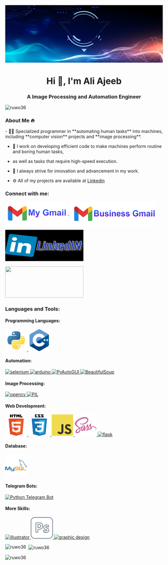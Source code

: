 <img src="https://github.com/ruwo36/aliajeeb/blob/main/Artificial%20Intelligence.jpg">
<h1 align="center">Hi 👋, I'm Ali Ajeeb</h1>
<h3 align="center">A Image Processing and Automation Engineer</h3>

<p align="left">
    <img src="https://komarev.com/ghpvc/?username=ruwo36&label=Profile%20views&color=0e75b6&style=flat" alt="ruwo36" />
</p>

<h3 align="left">About Me 🔥</h3>
- 👨‍💻 Specialized programmer in **automating human tasks** into machines, including **computer vision** projects and **image processing**.

- 🤖 I work on developing efficient code to make machines perform routine and boring human tasks, 
- as well as tasks that require high-speed execution.

- 🌟 I always strive for innovation and advancement in my work.

- ⚙ All of my projects are available at
[Linkedin](https://www.linkedin.com/in/ali-n-ajeeb)

<h3 align="left">Connect with me:</h3>
<p align="left">
    <a href="mailto:mayasajeeb123@gmail.com" target="blank">
        <img align="center"
            src="https://github.com/ruwo36/aliajeeb/blob/main/my_gmail.png" alt="ali-n-ajeeb" height="75" width="200" />
    </a>
    <a href="mailto:it.academy.info1@gmail.com" target="blank" style="text-decoration: none;">
        <img align="center"
            src="https://github.com/ruwo36/aliajeeb/blob/main/bus_gmail.png" alt="ali-n-ajeeb" height="75" width="275" />
    </a>
</p>

<p align="left">
    <a href="https://linkedin.com/in/ali-n-ajeeb" target="blank" style="text-decoration: none;">
        <img src="https://github.com/ruwo36/aliajeeb/blob/main/linkedin_logo.gif" height="100" width="250">
    </a>
</p>

<p align="left">
    <a href="https://www.facebook.com/profile.php?id=100084779713644" target="blank" style="text-decoration: none;">
        <img src="https://github.com/ruwo36/aliajeeb/blob/main/facebook_logo.gif" height="100" width="250">
    </a>
</p>

<h3 align="left">Languages and Tools:</h3>
<p align="left">
    <h4>Programming Languages:</h4>
    <a href="https://www.python.org" target="_blank" rel="noreferrer"> 
        <img src="https://raw.githubusercontent.com/devicons/devicon/master/icons/python/python-original.svg"
            alt="python" width="70" height="70" />
    </a>
    <a href="https://www.w3schools.com/cpp/" target="_blank" rel="noreferrer">
        <img src="https://raw.githubusercontent.com/devicons/devicon/master/icons/cplusplus/cplusplus-original.svg"
            alt="c++" width="70" height="70" />
    </a>
    <h4>Automation:</h4>
    <a href="https://www.selenium.dev" target="_blank" rel="noreferrer"> 
        <img src="https://raw.githubusercontent.com/detain/svg-logos/780f25886640cef088af994181646db2f6b1a3f8/svg/selenium-logo.svg"
            alt="selenium" width="70" height="70" />
    </a>
    <a href="https://www.arduino.cc/" target="_blank" rel="noreferrer">
        <img src="https://cdn.worldvectorlogo.com/logos/arduino-1.svg" alt="arduino" width="70" height="70" />
    </a>
    <a href="https://pypi.org/project/PyAutoGUI" target="_blank" rel="noreferrer"> 
        <img src="https://encrypted-tbn0.gstatic.com/images?q=tbn:ANd9GcQ0cbConhkG8o1kUWvkv5_0ZlZ1RBZwfvMHjss4w0e_sw&s"
            alt="PyAutoGUI" width="70" height="70" />
    </a>
    <a href="https://pypi.org/project/beautifulsoup4" target="_blank" rel="noreferrer"> 
        <img src="https://ewzduhvhjkj.exactdn.com/wp-content/uploads/2021/02/26192445/icon.png?strip=all&lossy=1&ssl=1"
            alt="BeautifulSoup" width="70" height="70" />
    </a>
    <h4>Image Processing:</h4>
    <a href="https://opencv.org/" target="_blank" rel="noreferrer">
        <img src="https://www.vectorlogo.zone/logos/opencv/opencv-icon.svg" alt="opencv" width="70" height="70" />
    </a>
    <a href="https://python-pillow.org/" target="_blank" rel="noreferrer">
        <img src="https://python-pillow.org/assets/images/pillow.ico" alt="PIL" width="70" height="70" />
    </a>
    <h4>Web Development:</h4>
    <a href="https://www.w3.org/html/" target="_blank" rel="noreferrer"> 
        <img src="https://raw.githubusercontent.com/devicons/devicon/master/icons/html5/html5-original-wordmark.svg"
            alt="html5" width="70" height="70" /> 
    </a>
    <a href="https://www.w3schools.com/css/" target="_blank" rel="noreferrer">
        <img src="https://raw.githubusercontent.com/devicons/devicon/master/icons/css3/css3-original-wordmark.svg"
            alt="css3" width="70" height="70" /> 
    </a>
    <a href="https://developer.mozilla.org/en-US/docs/Web/JavaScript" target="_blank" rel="noreferrer">
        <img src="https://raw.githubusercontent.com/devicons/devicon/master/icons/javascript/javascript-original.svg"
            alt="javascript" width="70" height="70" />
    </a>
    <a href="https://sass-lang.com" target="_blank" rel="noreferrer">
        <img src="https://raw.githubusercontent.com/devicons/devicon/master/icons/sass/sass-original.svg" alt="sass"
            width="70" height="70" /> 
    </a>
    <a href="https://flask.palletsprojects.com/" target="_blank" rel="noreferrer"> 
        <img src="https://www.vectorlogo.zone/logos/pocoo_flask/pocoo_flask-icon.svg" alt="flask"
            width="70" height="70" /> 
    </a>
    <h4>Database:</h4>
    <a href="https://www.mysql.com/" target="_blank" rel="noreferrer">
        <img src="https://raw.githubusercontent.com/devicons/devicon/master/icons/mysql/mysql-original-wordmark.svg"
            alt="mysql" width="70" height="70" />
    </a>
    <h4>Telegram Bots:</h4>
    <a href="https://python-telegram-bot.org" target="_blank" rel="noreferrer"> 
        <img src="https://github.com/python-telegram-bot/logos/blob/master/logo/png/ptb-logo_240.png?raw=true"
            alt="Python Telegram Bot" width="70" height="70" />
    </a>
    <h4>More Skills:</h4>
    <a href="https://www.adobe.com/in/products/illustrator.html" target="_blank" rel="noreferrer">
        <img src="https://www.vectorlogo.zone/logos/adobe_illustrator/adobe_illustrator-icon.svg" alt="illustrator"
            width="70" height="70" />
    </a>
    <a href="https://www.photoshop.com/en" target="_blank" rel="noreferrer"> 
        <img src="https://raw.githubusercontent.com/devicons/devicon/master/icons/photoshop/photoshop-line.svg"
            alt="photoshop" width="70" height="70" />
    </a> 
    <a href="https://nourhomsi.net" target="_blank" rel="noreferrer"> 
        <img src="https://p7.hiclipart.com/preview/176/317/320/graphic-designer-logo-creative-advertising-design.jpg"
            alt="graphic design" width="150" height="70" />
    </a> 
</p>

<p>
    <img align="left"
        src="https://github-readme-stats.vercel.app/api/top-langs?username=ruwo36&show_icons=true&locale=en&layout=compact"
        alt="ruwo36" />
</p>

<p>&nbsp;
    <img align="center" src="https://github-readme-stats.vercel.app/api?username=ruwo36&show_icons=true&locale=en"
        alt="ruwo36" />
</p>

<p>
    <img align="center" src="https://github-readme-streak-stats.herokuapp.com/?user=ruwo36&" alt="ruwo36" />
</p>
